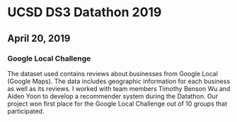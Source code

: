 # UCSD DS3 Datathon 2019
## April 20, 2019
### Google Local Challenge
The dataset used contains reviews about businesses from Google Local (Google Maps). The data includes geographic information for each business as well as its reviews. I worked with team members Timothy Benson Wu and Aiden Yoon to develop a recommender system during the Datathon. Our project won first place for the Google Local Challenge out of 10 groups that participated. 
